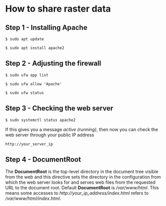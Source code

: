 # How to share raster data


## Step 1 - Installing Apache

```
$ sudo apt update
```

```
$ sudo apt install apache2
```

## Step 2 - Adjusting the firewall

```
$ sudo ufw app list
```

```
$ sudo ufw allow 'Apache'
```

```
$ sudo ufw status
```


## Step 3 - Checking the web server

```
$ sudo systemctl status apache2
```

If this gives you a message *active (running)*, then now you can check the web server through your public IP address

```
http://your_server_ip
```

## Step 4 - DocumentRoot

The **DocumentRoot** is the top-level directory in the document tree visible from the web and this directive sets the directory in the configuration from which the web server looks for and serves web files from the requested URL to the document root. Default **DocumentRoot** is */var/www/html*. 
This means some accesses to *http://your_ip_address/index.html* refers to */var/www/html/index.html*. 
